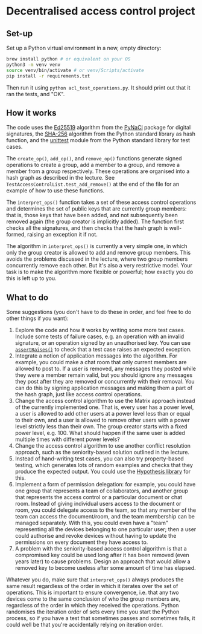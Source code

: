 # Decentralised access control project

## Set-up

Set up a Python virtual environment in a new, empty directory:

```bash
brew install python # or equivalent on your OS
python3 -m venv venv
source venv/bin/activate # or venv/Scripts/activate
pip install -r requirements.txt
```

Then run it using `python acl_test_operations.py`. It should print out that it ran the tests, and "OK".

## How it works

The code uses the [Ed25519](https://en.wikipedia.org/wiki/EdDSA) algorithm from the [PyNaCl](https://pynacl.readthedocs.io/en/latest/signing/) package for digital signatures, the [SHA-256](https://en.wikipedia.org/wiki/SHA-2) algorithm from the Python standard library as hash function, and the [unittest](https://docs.python.org/3/library/unittest.html) module from the Python standard library for test cases.

The `create_op()`, `add_op()`, and `remove_op()` functions generate signed operations to create a group, add a member to a group, and remove a member from a group respectively. These operations are organised into a hash graph as described in the lecture. See `TestAccessControlList.test_add_remove()` at the end of the file for an example of how to use these functions.

The `interpret_ops()` function takes a set of these access control operations and determines the set of public keys that are currently group members: that is, those keys that have been added, and not subsequently been removed again (the group creator is implicitly added). The function first checks all the signatures, and then checks that the hash graph is well-formed, raising an exception it if not.

The algorithm in `interpret_ops()` is currently a very simple one, in which only the group creator is allowed to add and remove group members. This avoids the problems discussed in the lecture, where two group members concurrently remove each other. But it's also a very restrictive model. Your task is to make the algorithm more flexible or powerful; how exactly you do this is left up to you.

## What to do

Some suggestions (you don't have to do these in order, and feel free to do other things if you want):

1. Explore the code and how it works by writing some more test cases. Include some tests of failure cases, e.g. an operation with an invalid signature, or an operation signed by an unauthorised key. You can use [`assertRaises()`](https://docs.python.org/3/library/unittest.html#unittest.TestCase.assertRaises) to check that a test case raises an expected exception.
2. Integrate a notion of application messages into the algorithm. For example, you could make a chat room that only current members are allowed to post to. If a user is removed, any messages they posted while they were a member remain valid, but you should ignore any messages they post after they are removed or concurrently with their removal. You can do this by signing application messages and making them a part of the hash graph, just like access control operations.
3. Change the access control algorithm to use the Matrix approach instead of the currently implemented one. That is, every user has a power level, a user is allowed to add other users at a power level less than or equal to their own, and a user is allowed to remove other users with a power level strictly less than their own. The group creator starts with a fixed power level, e.g. 100. What should happen if the same user is added multiple times with different power levels?
4. Change the access control algorithm to use another conflict resolution approach, such as the seniority-based solution outlined in the lecture.
5. Instead of hand-writing test cases, you can also try property-based testing, which generates lots of random examples and checks that they produce the expected output. You could use the [Hypothesis library](https://hypothesis.readthedocs.io/en/latest/) for this.
6. Implement a form of permission delegation: for example, you could have one group that represents a team of collaborators, and another group that represents the access control or a particular document or chat room. Instead of giving individual users access to the document or room, you could delegate access to the team, so that any member of the team can access the document/room, and the team membership can be managed separately. With this, you could even have a "team" representing all the devices belonging to one particular user; then a user could authorise and revoke devices without having to update the permissions on every document they have access to.
7. A problem with the seniority-based access control algorithm is that a compromised key could be used long after it has been removed (even years later) to cause problems. Design an approach that would allow a removed key to become useless after some amount of time has elapsed.

Whatever you do, make sure that `interpret_ops()` always produces the same result regardless of the order in which it iterates over the set of operations. This is important to ensure convergence, i.e. that any two devices come to the same conclusion of who the group members are, regardless of the order in which they received the operations. Python randomises the iteration order of sets every time you start the Python process, so if you have a test that sometimes passes and sometimes fails, it could well be that you're accidentally relying on iteration order.